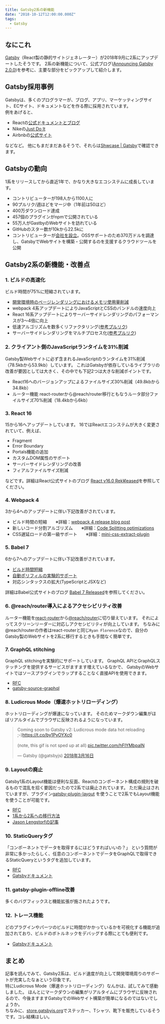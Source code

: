 ```yaml
---
title: Gatsby2系の新機能
date: "2018-10-12T12:00:00.000Z"
tags:
  - Gatsby
---
```


## なにこれ
[Gatsby](https://www.gatsbyjs.org/)（React製の静的サイトジェネレーター）が2018年9月に2系にアップデートしたそうです。
2系の新機能について、公式ブログ([Announcing Gatsby 2.0.0](https://www.gatsbyjs.org/blog/2018-09-17-gatsby-v2/))を参考に、主要な部分をピックアップして紹介します。


## Gatsby採用事例
Gatsbyは、多くのプログラマーが、ブログ、アプリ、マーケッティングサイト、ECサイト、ドキュメントなどを作る際に採用されています。<br>
例をあげると、

* Reactの[公式ドキュメントとブログ](https://reactjs.org/)
* Nikeの[Just Do It](https://justdoit.nike.com/)
* Airbnbの[公式サイト](https://airbnb.io/)

などなど。
他にもまだまだあるそうで、それらは[Shwcase | Gatsby](https://www.gatsbyjs.org/showcase/)で確認できます。

## Gatsbyの動向
1系をリリースしてから直近1年で、かなり大きなエコシステムに成長しています。

* コントリビューターが198人から1100人に
* 90プルリク/週ほどをマージ中（1年前は50ほど）
* 400万ダウンロード達成
* 457個のプラグインがnpmで公開されている
* 55万人がGastbyのWebサイトを訪れている
* GitHubのスター数が10kから22.5kに
* コントリビューターが[会社を設立](https://www.gatsbyjs.org/blog/2018-05-24-launching-new-gatsby-company/)。OSSサポートのため370万ドルを調達し、GatsbyでWebサイトを構築・公開するのを支援するクラウドツールを公開

## Gatsby2系の新機能・改善点

### 1. ビルドの高速化
ビルド時間が75%に短縮されています。
* [開発環境時のページレンダリングにおけるメモリ使用量削減](https://github.com/gatsbyjs/gatsby/pull/4912#issuecomment-381407967)
* webpack 4系アップデートによりJavaScriptとCSSのバンドルの速度向上
* React 16系アップデートによりサーバーサイドレンダリングのパフォーマンスが3〜4倍に向上
* 低速アルゴリズムを数多くリファクタリング([参考プルリク](https://github.com/gatsbyjs/gatsby/pull/6226))
* サーバーサイドレンダリングをマルチプロセス化([参考プルリク](https://github.com/gatsbyjs/gatsby/pull/6417))

### 2. クライアント側のJavaScriptランタイムを31%削減
Gatsby製Webサイトに必ず含まれるJavaScriptのランタイムを31%削減（78.5kbから53.9kb）しています。
これはGatsbyが依存しているライブラリの改善が要因としては大きく、その中でも下記2つは大きな削減ポイントです。
* React16へのバージョンアップによるファイルサイズ30%削減（49.8kbから34.8kb）
* ルーター機能 react-routerから@reach/router移行ともなうルータ部分ファイルサイズ70%削減（18.4kbから6kb）

### 3. React 16
15から16へアップデートしています。
16ではReactエコシステムが大きく変更されていて、例えば、<br>

* Fragment
* Error Boundary
* Portals機能の追加
* カスタムDOM属性のサポート
* サーバーサイドレンダリングの改善
* フィアルファイルサイズ削減

などです。詳細はReact公式サイトのブログ [React v16.0 Rek¥leased](https://reactjs.org/blog/2017/09/26/react-v16.0.html)を参照してください。


### 4. Webpack 4
3から4へのアップデートに伴い下記改善がされています。
* ビルド時間の短縮　　※詳細：[webpack 4 release blog post](https://medium.com/webpack/webpack-4-released-today-6cdb994702d4)
* 新しいコード分割アルゴリズム　　※詳細：[Code Splitting optimizations](https://medium.com/webpack/webpack-4-code-splitting-chunk-graph-and-the-splitchunks-optimization-be739a861366)
* CSS遅延ロードの第一級サポート　　※詳細：[mini-css-extract-plugin](https://github.com/webpack-contrib/mini-css-extract-plugin)


### 5. Babel 7
6から7へのアップデートに伴い下記改善がされています。
* [ビルド時間短縮](https://babeljs.io/blog/2018/08/27/7.0.0#speed)
* [自動ポリフィルの実験的サポート](https://babeljs.io/blog/2018/08/27/7.0.0#automatic-polyfilling-experimental)
* 対応シンタックスの拡大(TypeScriptとJSXなど)

詳細はBabel公式サイトのブログ [Babel 7 Released](https://babeljs.io/blog/2018/08/27/7.0.0)を参照してください。


### 6. @reach/router導入によるアクセシビリティ改善
ルーター機能を[react-router](https://reacttraining.com/react-router/core/guides/philosophy)から[@reach/router](https://reach.tech/router)に切り替えています。
それによってスクリーンリーダーに対応しアクセシビリティが向上しています。
ちなみに@reach/routerの作者はreact-routerと同じ`Ryan Florence`なので、自分のGatsby製のWebサイトを2系に移行するときも手間なく簡単です。


### 7. GraphQL stitching
GraphQL stitchingを実験的にサポートしています。
GraphQL APIとGraphQLステッチングを提供するサービスがますます増えているなかで、
GatsbyのWebサイトではソースプラグインでラップすることなく直接APIを使用できます。

* [RFC](https://github.com/gatsbyjs/rfcs/blob/master/text/0000-native-graphql-source.md)
* [gatsby-source-graphql](https://github.com/gatsbyjs/gatsby/blob/master/packages/gatsby-source-graphql/README.md)

### 8. Ludicrous Mode（爆速ホットリローディング）
ホットリローディングが爆速になっています。
そのためマークダウン編集がほぼリアルタイムでブラウザに反映されるようになっています。

<blockquote class="twitter-tweet" data-lang="ja"><p lang="en" dir="ltr">Coming soon to Gatsby v2: Ludicrous mode data hot reloading ;-)<a href="https://t.co/by1PyOYXc0">https://t.co/by1PyOYXc0</a><br><br>(note, this gif is not sped up at all) <a href="https://t.co/hFIYMbpalN">pic.twitter.com/hFIYMbpalN</a></p>&mdash; Gatsby (@gatsbyjs) <a href="https://twitter.com/gatsbyjs/status/974507205121617920?ref_src=twsrc%5Etfw">2018年3月16日</a></blockquote>

### 9. Layoutの廃止
Gatsby1系のLayout機能は便利な反面、Reactのコンポーネント構成の規則を破るもので混乱を招く要因だったので2系では廃止されています。
ただ廃止はされていますが、プラグイン[gatsby-plugin-layout](https://www.gatsbyjs.org/packages/gatsby-plugin-layout/)
を使うことで2系でもLayout機能を使うことが可能です。

* [RFC](https://github.com/gatsbyjs/rfcs/blob/master/text/0002-remove-special-layout-components.md)
* [1系から2系への移行方法](https://www.gatsbyjs.org/docs/migrating-from-v1-to-v2/#remove-or-refactor-layout-components)
* [Jason Lengstorfの記事](https://www.gatsbyjs.org/blog/2018-06-08-life-after-layouts/)


### 10. StaticQueryタグ
「コンポーネントでデータを取得するにはどうすればいいの？」
という質問が非常に多かったらしく、任意のコンポーネントでデータをGraphQLで取得できるStaticQueryというタグを追加しています。

* [RFC](https://github.com/gatsbyjs/rfcs/blob/master/text/0002-remove-special-layout-components.md#detailed-design)
* [Gatsbyドキュメント](https://www.gatsbyjs.org/docs/static-query/)

### 11. gatsby-plugin-offline改善
多くのバグフィックスと機能拡張が施されたようです。

### 12. トレース機能
どのプラグインやパーツのビルドに時間がかかっているかを可視化する機能が追加されており、ビルドのボトルネックをデバッグする際にとても便利です。

* [Gatsbyドキュメント](https://www.gatsbyjs.org/docs/performance-tracing/)



## まとめ
記事を読んでみて、Gatsby2系は、ビルド速度が向上して開発環境周りのサポートが充実したなぁという印象です。<br>
特にLudicrous Mode（爆速ホットリローディング）なんかは、試してみて感動しました。
ほんとにマークダウンの編集がリアルタイムにブラウザに反映されるので、今後ますますGatsbyでのWebサイト構築が簡単になるのではないでしょうか。<br>
ちなみに、[store.gatsbyjs.org](https://store.gatsbyjs.org/)でステッカー、Tシャツ、靴下を販売しているそうです。コレ結構ほしい。

